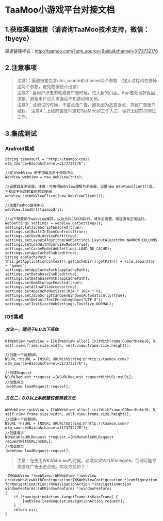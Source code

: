 # TaaMoo小游戏平台对接文档

## 1.获取渠道链接（请咨询TaaMoo技术支持，微信：fbyeye）
渠道链接样式：http://taamoo.com/?utm_source=Baidu&channel=3173732176


## 2.注意事项
> 注意1：渠道链接包含utm_source和channel两个参数 （接入过程请勿去掉这两个参数，避免数据统计出错）  
> 注意2：当用户点击游戏或者广告时候，进入新的页面，App要处理好返回逻辑，避免用户进入页面后不知道如何关闭。  
> 注意3：请测试的时候，不要点击广告，避免因为恶意误点，导致广告账户被封。
> 注意4：上线前请及时通知TaaMoo的工作人员，做好上线前的测试工作。

## 3.集成测试
### Android集成
>> 
```
String taamooUrl = "http://taamoo.com/?utm_source=Baidu&channel=3173732176";

//定义WebView 用于加载显示小游戏中心
WebView webView = new WebView(this);

//设置自身浏览器，注意：可用把WebView理解为浏览器，设置new WebViewClient()后，手机就不会跳转其他的浏览器
webView.setWebViewClient(new WebViewClient());

//加载TaaMoo游戏中心
webView.loadUrl(taamooUrl);

//以下配置用于webview缓存，以及允许JS代码执行，请务必设置，保证游戏正常运行。
WebSettings settings = webView.getSettings();
settings.setJavaScriptEnabled(true);
settings.setBuiltInZoomControls(true);
settings.setUseWideViewPort(true);
settings.setLayoutAlgorithm(WebSettings.LayoutAlgorithm.NARROW_COLUMNS);
settings.setLoadWithOverviewMode(true);
settings.setCacheMode(WebSettings.LOAD_NO_CACHE);
settings.setAppCacheEnabled(true);
String appCachePath = this.getApplicationContext().getCacheDir().getPath() + File.separator + "games";
settings.setAppCachePath(appCachePath);
settings.setDatabaseEnabled(true);
settings.setDatabasePath(appCachePath);
settings.setDomStorageEnabled(true);
settings.setAllowFileAccess(true);
settings.setAppCacheMaxSize(1024 * 1024 * 8);
settings.setJavaScriptCanOpenWindowsAutomatically(true);
settings.setDefaultTextEncodingName("UTF-8");
settings.setTextSize(WebSettings.TextSize.NORMAL);
```

### IOS集成
##### 方法一，适用于8.0以下系统
```
UIWebView *webView = [[UIWebView alloc] initWithFrame:CGRectMake(0, 0, self.view.frame.size.width, self.view.frame.size.height)];

//创建一个远程URL
NSURL *nsURL = [NSURL URLWithString:@"http://taamoo.com/?utm_source=Baidu&channel=3173732176"];  

//创建Request
NSURLRequest *request =[NSURLRequest requestWithURL:nsURL];
//加载网页
[webView loadRequest:request];
```

##### 方法二，8.0以上系统建议使用该方法
```
WKWebView *webView = [[WKWebView alloc] initWithFrame:CGRectMake(0, 0, self.view.frame.size.width, self.view.frame.size.height)];
//创建一个远程URL
NSURL *nsURL = [NSURL URLWithString:@"http://taamoo.com/?utm_source=Baidu&channel=3173732176"];
//创建请求
NSMutableURLRequest *request =[NSMutableURLRequest requestWithURL:nsURL];
//加载网页
[webView loadRequest:request];
```
> 注意：在使用WKWebView的时候，必须实现WkUIDelegate，否则可能导致游戏广告无法点击。实现方式如下：
```
-(WKWebView *)webView:(WKWebView *)webView createWebViewWithConfiguration:(WKWebViewConfiguration *)configuration forNavigationAction:(WKNavigationAction *)navigationAction windowFeatures:(WKWindowFeatures *)windowFeatures
{
    if (!navigationAction.targetFrame.isMainFrame) {
        [webView loadRequest:navigationAction.request];
    }
    return nil;
}
```
